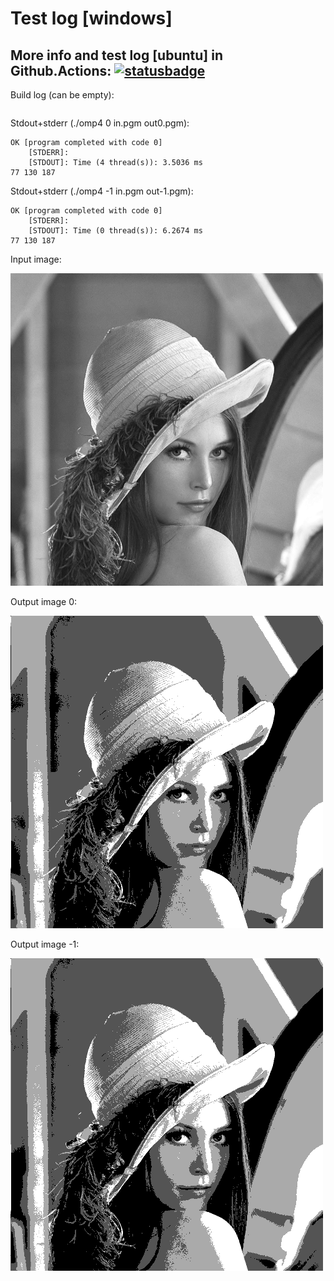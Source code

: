 # Test log [windows]

## More info and test log [ubuntu] in Github.Actions: [![statusbadge](../../actions/workflows/buildtest.yaml/badge.svg?branch=develop&event=push)](../../actions/workflows/buildtest.yaml)

Build log (can be empty):
```

```

Stdout+stderr (./omp4 0 in.pgm out0.pgm):
```
OK [program completed with code 0]
    [STDERR]:  
    [STDOUT]: Time (4 thread(s)): 3.5036 ms
77 130 187

```
     
Stdout+stderr (./omp4 -1 in.pgm out-1.pgm):
```
OK [program completed with code 0]
    [STDERR]:  
    [STDOUT]: Time (0 thread(s)): 6.2674 ms
77 130 187

```

Input image:

![Input image](test_data/in.png?sanitize=true&raw=true)

Output image 0:

![Output image 0](test_data/out0.pgm.png?sanitize=true&raw=true)

Output image -1:

![Output image -1](test_data/out-1.pgm.png?sanitize=true&raw=true)
